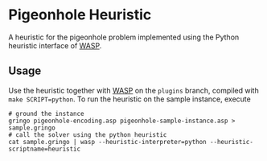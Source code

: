 # Pigeonhole Heuristic 
A heuristic for the pigeonhole problem implemented using the Python
heuristic interface of [WASP](https://github.com/alviano/wasp).

## Usage
Use the heuristic together with [WASP](https://github.com/alviano/wasp)
on the `plugins` branch, compiled with `make SCRIPT=python`. To run the
heuristic on the sample instance, execute
```
# ground the instance
gringo pigeonhole-encoding.asp pigeonhole-sample-instance.asp > sample.gringo
# call the solver using the python heuristic 
cat sample.gringo | wasp --heuristic-interpreter=python --heuristic-scriptname=heuristic
```
